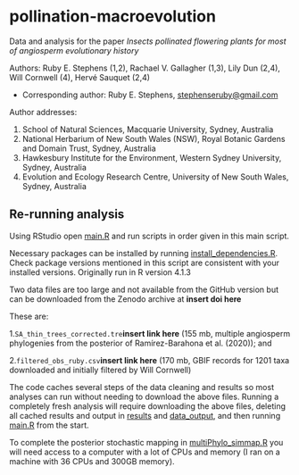 # pollination-macroevolution
Data and analysis for the paper *Insects pollinated flowering plants for most of angiosperm evolutionary history*

Authors: Ruby E. Stephens (1,2), Rachael V. Gallagher (1,3), Lily Dun (2,4), Will Cornwell (4), Hervé Sauquet (2,4)
+ Corresponding author: Ruby E. Stephens, stephenseruby@gmail.com

Author addresses:

1. School of Natural Sciences, Macquarie University, Sydney, Australia
2. National Herbarium of New South Wales (NSW), Royal Botanic Gardens and Domain Trust, Sydney, Australia
3. Hawkesbury Institute for the Environment, Western Sydney University, Sydney, Australia
4. Evolution and Ecology Research Centre, University of New South Wales, Sydney, Australia

## Re-running analysis

Using RStudio open [main.R](https://github.com/rubysaltbush/pollination-macroevolution/blob/main/main.R) 
and run scripts in order given in this main script.

Necessary packages can be installed by running [install_dependencies.R](https://github.com/rubysaltbush/pollination-macroevolution/blob/main/scripts/install_dependencies.R).
Check package versions mentioned in this script are consistent with your installed versions. Originally run in R version 4.1.3

Two data files are too large and not available from the GitHub version but can be downloaded from the Zenodo archive at **insert doi here**

These are:

1.`SA_thin_trees_corrected.tre`**insert link here** (155 mb, multiple angiosperm phylogenies from the posterior of Ramírez-Barahona et al. (2020)); and 

2.`filtered_obs_ruby.csv`**insert link here** (170 mb, GBIF records for 1201 taxa downloaded and initially filtered by Will Cornwell)

The code caches several steps of the data cleaning and results so most analyses can run without needing to download the above files.
Running a completely fresh analysis will require downloading the above files, deleting all cached results and output in
[results](https://github.com/rubysaltbush/pollination-macroevolution/tree/main/results) and
[data_output](https://github.com/rubysaltbush/pollination-macroevolution/tree/main/data_output), and then running
[main.R](https://github.com/rubysaltbush/pollination-macroevolution/blob/main/main.R) from the start. 

To complete the posterior stochastic mapping in 
[multiPhylo_simmap.R](https://github.com/rubysaltbush/pollination-macroevolution/blob/main/scripts/analysis/multiPhylo_simmap.R) 
you will need access to a computer with a lot of CPUs and memory (I ran on a machine with 36 CPUs and 300GB memory).
